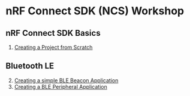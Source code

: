 # nRF Connect SDK (NCS) Workshop


## nRF Connect SDK Basics 
1) [Creating a Project from Scratch](./01_HelloWorld.md)

## Bluetooth LE
2) [Creating a simple BLE Beacon Application](./02_BLE_Beacon.md)
3) [Creating a BLE Peripheral Application](./03_BLE_Peripheral.md)